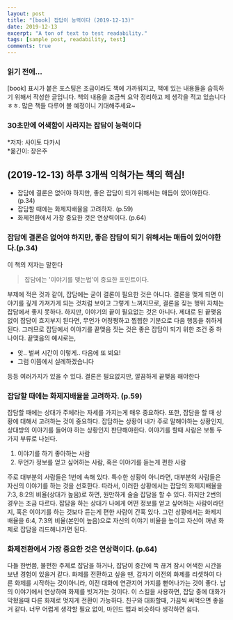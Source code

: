 ```yaml
---
layout: post
title: "[book] 잡답이 능력이다 (2019-12-13)"
date: 2019-12-13
excerpt: "A ton of text to test readability."
tags: [sample post, readability, test]
comments: true
---
```


### 읽기 전에...
[book] 표시가 붙은 포스팅은 조금이라도 책에 가까워지고, 책에 있는 내용들을 습득하기 위해서 작성한 글입니다. 책의 내용을 조금씩 요약 정리하고 제 생각을 적고 있습니다 ㅎㅎ. 많은 책들 다루어 볼 예정이니 기대해주세요~

### 30초만에 어색함이 사라지는 잡담이 능력이다
*저자: 사이토 다카시 <br>
*옮긴이: 장은주


## (2019-12-13) 하루 3개씩 익혀가는 책의 핵심!

* 잡담에 결론은 없어야 하지만, 좋은 잡담이 되기 위해서는 매듭이 있어야한다.(p.34)
* 잡담할 때에는 화제지배율을 고려하자. (p.59)
* 화제전환에서 가장 중요한 것은 연상력이다. (p.64)

### 잡담에 결론은 없어야 하지만, 좋은 잡담이 되기 위해서는 매듭이 있어야한다.(p.34)
이 책의 저자는 말한다
> 잡담에는 '이야기를 맺는법'이 중요한 포인트이다.

부제에 적은 것과 같이, 잡담에는 굳이 결론이 필요한 것은 아니다. 결론을 맺게 되면 이야기를 깊게 가져가게 되는 것처럼 보이고 그렇게 느껴지므로, 결론을 짖는 행위 자체는 잡담에서 좋지 못하다. 하지만, 이야기의 끝이 필요없는 것은 아니다. 제대로 된 끝맺음 없이 잡담이 흐지부지 된다면, 무언가 어정쩡하고 찝찝한 기분으로 다음 행동을 취하게 된다. 그러므로 잡담에서 이야기를 끝맺음 짓는 것은 좋은 잡담이 되기 위한 조건 중 하나이다. 끝맺음의 예시로는,

* 앗.. 벌써 시간이 이렇게.. 다음에 또 뵈요!
* 그럼 이쯤에서 실례하겠습니다

등등 여러가지가 있을 수 있다. 결론은 필요없지만, 깔끔하게 끝맺음 해야한다

### 잡담할 때에는 화제지배율을 고려하자. (p.59)
잡담할 때에는 상대가 주체라는 자세를 가지는게 매우 중요하다. 또한, 잡담을 할 때 상황에 대해서 고려하는 것이 중요하다. 잡담하는 상황이 내가 주로 말해야하는 상황인지, 상대방의 이야기를 들어야 하는 상황인지 판단해야한다. 이야기를 할때 사람은 보통 두가지 부류로 나뉜다.
1. 이야기를 하기 좋아하는 사람
2. 무언가 정보를 얻고 싶어하는 사람, 혹은 이야기를 듣는게 편한 사람

주로 대부분의 사람들은 1번에 속해 있다. 특수한 상황이 아니라면, 대부분의 사람들은 자신의 이야기를 하는 것을 선호한다. 따라서, 이러한 상황에서는 잡담의 화제지배율을 7:3, 8:2의 비율(상대가 높음)로 하면, 원만하게 술술 잡담을 할 수 있다. 하지만 2번의 경우는 조금 다르다. 잡담을 하는 상대가 나에게 어떤 정보를 얻고 싶어하는 사람이라던지, 혹은 이야기를 하는 것보다 듣는게 편한 사람이 간혹 있다. 그런 상황에서는 화제지배율을 6:4, 7:3의 비율(본인이 높음)으로 자신의 이야기 비율을 높이고 자신이 꺼낸 화제로 잡담을 리드해나가면 된다.

### 화제전환에서 가장 중요한 것은 연상력이다. (p.64)
다들 한번쯤, 불편한 주제로 잡담을 하거나, 잡담이 중간에 뚝 끊겨 잠시 어색한 시간을 보낸 경험이 있을거 같다. 화제를 전환하고 싶을 땐, 갑자기 이전의 화제를 리셋하여 다른 화제를 시작하는 것이아니라, 이전 대화에 연관지어 가지를 뻗어나가는 것이 좋다. 남의 이야기에서 연상하여 화제를 빗겨가는 것이다. 이 스킬을 사용하면, 잡담 중에 대화가 막혔을때 다른 화제로 멋지게 전환이 가능하다. 친구와 대화할때, 가끔씩 써먹으면 좋을거 같다. 너무 어렵게 생각할 필요 없이, 마인드 맵과 비슷하다 생각하면 쉽다.
